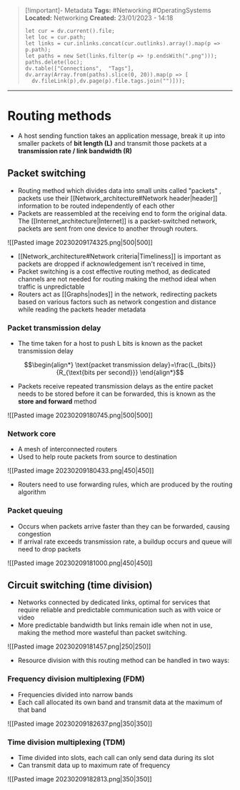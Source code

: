 > [!important]- Metadata
> **Tags:** #Networking #OperatingSystems 
> **Located:** Networking
> **Created:** 23/01/2023 - 14:18
> ```dataviewjs
>let cur = dv.current().file;
>let loc = cur.path;
>let links = cur.inlinks.concat(cur.outlinks).array().map(p => p.path);
>let paths = new Set(links.filter(p => !p.endsWith(".png")));
>paths.delete(loc);
>dv.table(["Connections",  "Tags"], dv.array(Array.from(paths).slice(0, 20)).map(p => [
>   dv.fileLink(p),dv.page(p).file.tags.join("")]));
> ```

___
# Routing methods
- A host sending function takes an application message, break it up into smaller packets of **bit length (L)** and transmit those packets at a **transmission rate / link bandwidth  (R)** 
## Packet switching
- Routing method which divides data into small units called "packets" , packets use their [[Network_architecture#Network header|header]] information to be routed independently of each other
- Packets are reassembled at the receiving end to form the original data. The [[Internet_architecture|Internet]] is  a packet-switched network, packets are sent from one device to another through routers.

![[Pasted image 20230209174325.png|500|500]]

- [[Network_architecture#Network criteria|Timeliness]] is important as packets are dropped if acknowledgement isn't received in time, 
- Packet switching is a cost effective routing method, as dedicated channels are not needed for routing making the method ideal when traffic is unpredictable
- Routers act as [[Graphs|nodes]] in the network, redirecting packets based on various factors such as network congestion and distance while reading the packets header metadata 
### Packet transmission delay
- The time taken for a host to push L bits is known as the packet transmission delay

$$\begin{align*}
\text{packet transmission delay}=\frac{L_{bits}}{R_{\text{bits per second}}}
\end{align*}$$
- Packets receive repeated transmission delays as the entire packet needs to be stored before it can be forwarded, this is known as the **store and forward** method

![[Pasted image 20230209180745.png|500|500]]
### Network core
- A mesh of interconnected routers
- Used to help route packets from source to destination 

![[Pasted image 20230209180433.png|450|450]]
- Routers need to use forwarding rules, which are produced by the routing algorithm 
### Packet queuing
- Occurs when packets arrive faster than they can be forwarded, causing congestion
- If arrival rate exceeds transmission rate, a buildup occurs and queue will need to drop packets

![[Pasted image 20230209181000.png|450|450]]
## Circuit switching (time division)
- Networks connected by dedicated links, optimal for services that require reliable and predictable communication such as with voice or video
- More predictable bandwidth but links remain idle when not in use, making the method more wasteful than packet switching. 

![[Pasted image 20230209181457.png|250|250]]

- Resource division with this routing method can be handled in two ways:

### Frequency division multiplexing (FDM)
- Frequencies divided into narrow bands
- Each call allocated its own band and transmit data at the maximum of that band

![[Pasted image 20230209182637.png|350|350]]

### Time division multiplexing (TDM)
- Time divided into slots, each call can only send data during its slot 
- Can transmit data up to maximum rate of frequency 

![[Pasted image 20230209182813.png|350|350]]
